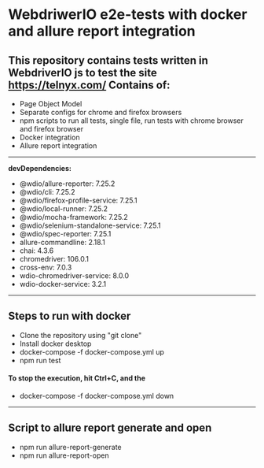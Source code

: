 # WebdriwerIO e2e-tests with docker and allure report integration

## **This repository contains tests written in WebdriverIO js to test the site https://telnyx.com/ Contains of:**

-   Page Object Model  
-   Separate configs for chrome and firefox browsers
-   npm scripts to run all tests, single file, run tests with chrome browser and firefox browser
-   Docker integration
-   Allure report integration

---

**devDependencies:**

- @wdio/allure-reporter: 7.25.2
- @wdio/cli: 7.25.2
- @wdio/firefox-profile-service: 7.25.1
- @wdio/local-runner: 7.25.2
- @wdio/mocha-framework: 7.25.2
- @wdio/selenium-standalone-service: 7.25.1
- @wdio/spec-reporter: 7.25.1
- allure-commandline: 2.18.1
- chai: 4.3.6
- chromedriver: 106.0.1
- cross-env: 7.0.3
- wdio-chromedriver-service: 8.0.0
- wdio-docker-service: 3.2.1
---

## **Steps to run with docker**

-   Clone the repository using "git clone"
-   Install docker desktop
-   docker-compose -f docker-compose.yml up
-   npm run test
  
#### To stop the execution, hit Ctrl+C, and the

-   docker-compose -f docker-compose.yml down

---

## **Script to allure report generate and open**

- npm run allure-report-generate
- npm run allure-report-open

